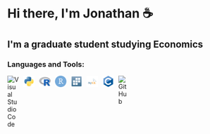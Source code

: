 # Hi there, I'm Jonathan  ☕

## I'm a graduate student studying Economics

### Languages and Tools:

[<img align="left" alt="Visual Studio Code" width="26px" src="https://cdn.jsdelivr.net/gh/devicons/devicon/icons/vscode/vscode-original.svg" style="padding-right:10px;" />][vscode]
[<img align="left" alt="Python" width="26px" src="https://github.com/devicons/devicon/blob/master/icons/python/python-original.svg" style="padding-right:10px;" />](https://www.python.org/)
[<img align="left" alt="R" width="26px" src="https://github.com/devicons/devicon/blob/master/icons/r/r-original.svg" style="padding-right:10px;" />](https://www.r-project.org/)
[<img align="left" alt="Rstudio" width="26px" src="https://github.com/devicons/devicon/blob/master/icons/rstudio/rstudio-original.svg" style="padding-right:10px;" />](https://www.rstudio.com/)
[<img align="left" alt="Stata" width="26px" src="https://github.com/jtregde/jtregde/blob/main/file_type_stata_icon_130148.svg" style="padding-right:10px;" />](https://www.rstudio.com/)
[<img align="left" alt="mysql" width="26px" src="https://github.com/jtregde/jtregde/blob/main/mysql-logo-svgrepo-com.svg" style="padding-right:10px;" />](https://www.mysql.com/)
[<img align="left" alt="C" width="26px" src="https://github.com/devicons/devicon/blob/master/icons/c/c-original.svg" style="padding-right:10px;" />](https://www.gnu.org/software/gnu-c-manual/gnu-c-manual.html)

[<img align="left" alt="GitHub" width="26px" src="https://user-images.githubusercontent.com/3369400/139447912-e0f43f33-6d9f-45f8-be46-2df5bbc91289.png" style="padding-right:10px;" />](https://www.stata.com/)


<br />
<br />

</details>

[vscode]: https://code.visualstudio.com/
